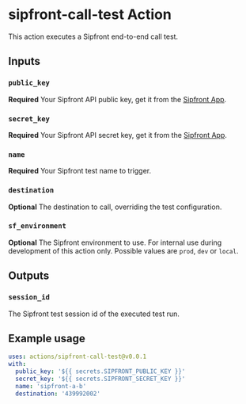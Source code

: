 # sipfront-call-test Action

This action executes a Sipfront end-to-end call test.

## Inputs

### `public_key`

**Required** Your Sipfront API public key, get it from the [Sipfront App](https://app.sipfront.com/subscription/apikey).


### `secret_key`

**Required** Your Sipfront API secret key, get it from the [Sipfront App](https://app.sipfront.com/subscription/apikey).

### `name`

**Required** Your Sipfront test name to trigger.

### `destination`

**Optional** The destination to call, overriding the test configuration.

### `sf_environment`

**Optional** The Sipfront environment to use. For internal use during development of this action only. Possible values are `prod`, `dev` or `local`.

## Outputs

### `session_id`

The Sipfront test session id of the executed test run.


## Example usage

```yaml
uses: actions/sipfront-call-test@v0.0.1
with:
  public_key: '${{ secrets.SIPFRONT_PUBLIC_KEY }}'
  secret_key: '${{ secrets.SIPFRONT_SECRET_KEY }}'
  name: 'sipfront-a-b'
  destination: '439992002'
```